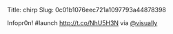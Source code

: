 Title: chirp
Slug: 0c01b1076eec721a1097793a44878398

Infopr0n! #launch <a href="http://t.co/NhU5H3N">http://t.co/NhU5H3N</a> via <a href="http://twitter.com/visually">@visually</a>
